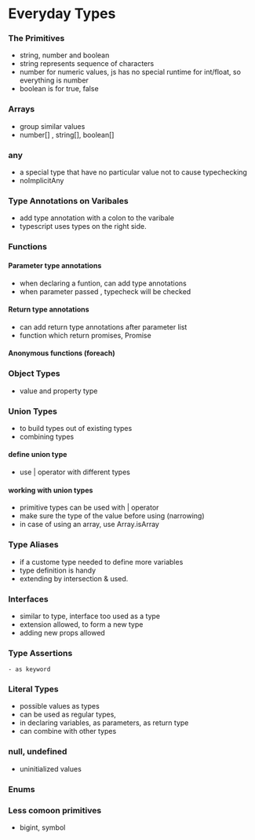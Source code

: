 # Everyday Types

### The Primitives
- string, number and boolean
- string represents sequence of characters
- number for numeric values, js has no special runtime for int/float, so everything is number
- boolean is for true, false

### Arrays
- group similar values
- number[] , string[], boolean[]

### any
- a special type that have no particular value not to cause typechecking
- noImplicitAny

### Type Annotations on Varibales
- add type annotation with a colon to the varibale
- typescript uses types on the right side.

### Functions
#### Parameter type annotations
- when declaring a funtion, can add type annotations 
- when parameter passed , typecheck will be checked
#### Return type annotations
- can add return type annotations after parameter list
- function which return promises, Promise<type>
#### Anonymous functions (foreach)

### Object Types
- value and property type

### Union Types
- to build types out of existing types
- combining types
#### define union type
- use | operator with different types
#### working with union types
- primitive types can be used with | operator
- make sure the type of the value before using (narrowing)
- in case of using an array, use Array.isArray 

### Type Aliases
- if a custome type needed to define more variables
- type definition is handy
- extending by intersection & used.


### Interfaces
- similar to type, interface too used as a type
- extension allowed, to form a new type
- adding new props allowed

### Type Assertions
    - as keyword

### Literal Types
- possible values as types
- can be used as regular types,
- in declaring variables, as parameters, as return type
- can combine with other types

### null, undefined
- uninitialized values

### Enums

### Less comoon primitives
- bigint, symbol






